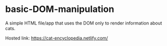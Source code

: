 # basic-DOM-manipulation

A simple HTML file/app that uses the DOM only to render information about cats.

Hosted link: https://cat-encyclopedia.netlify.com/
